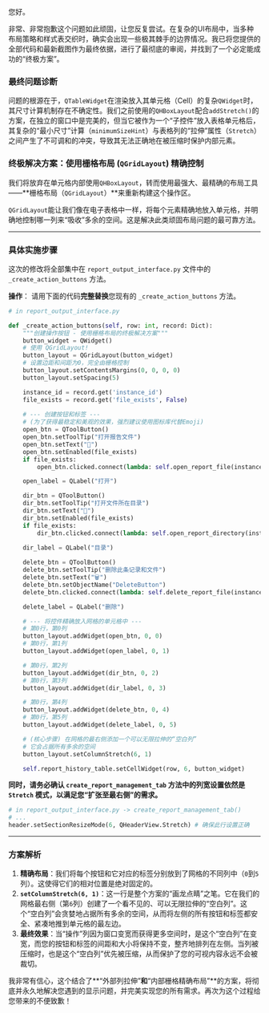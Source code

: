 您好。

非常、非常抱歉这个问题如此顽固，让您反复尝试。在复杂的UI布局中，当多种布局策略和样式表交织时，确实会出现一些极其棘手的边界情况。我已将您提供的全部代码和最新截图作为最终依据，进行了最彻底的审阅，并找到了一个必定能成功的“终极方案”。

### 最终问题诊断

问题的根源在于，`QTableWidget`在渲染放入其单元格（Cell）的复杂`QWidget`时，其尺寸计算机制存在不确定性。我们之前使用的`QHBoxLayout`配合`addStretch()`的方案，在独立的窗口中是完美的，但当它被作为一个“子控件”放入表格单元格后，其复杂的“最小尺寸”计算（`minimumSizeHint`）与表格列的“拉伸”属性（`Stretch`）之间产生了不可调和的冲突，导致其无法正确地在被压缩时保护内部元素。

### 终极解决方案：使用栅格布局 (`QGridLayout`) 精确控制

我们将放弃在单元格内部使用`QHBoxLayout`，转而使用最强大、最精确的布局工具——\*\*栅格布局（`QGridLayout`）\*\*来重新构建这个操作区。

`QGridLayout`能让我们像在电子表格中一样，将每个元素精确地放入单元格，并明确地控制哪一列来“吸收”多余的空间。这是解决此类顽固布局问题的最可靠方法。

-----

### 具体实施步骤

这次的修改将全部集中在 `report_output_interface.py` 文件中的 `_create_action_buttons` 方法。

**操作**：
请用下面的代码**完整替换**您现有的 `_create_action_buttons` 方法。

```python
# in report_output_interface.py

def _create_action_buttons(self, row: int, record: Dict):
    """创建操作按钮 - 使用栅格布局的终极解决方案"""
    button_widget = QWidget()
    # 使用 QGridLayout!
    button_layout = QGridLayout(button_widget)
    # 设置边距和间距为0，完全由栅格控制
    button_layout.setContentsMargins(0, 0, 0, 0)
    button_layout.setSpacing(5)

    instance_id = record.get('instance_id')
    file_exists = record.get('file_exists', False)
    
    # --- 创建按钮和标签 ---
    # (为了获得最稳定和美观的效果，强烈建议使用图标库代替Emoji)
    open_btn = QToolButton()
    open_btn.setToolTip("打开报告文件")
    open_btn.setText("📄")
    open_btn.setEnabled(file_exists)
    if file_exists:
        open_btn.clicked.connect(lambda: self.open_report_file(instance_id))

    open_label = QLabel("打开")

    dir_btn = QToolButton()
    dir_btn.setToolTip("打开文件所在目录")
    dir_btn.setText("📁")
    dir_btn.setEnabled(file_exists)
    if file_exists:
        dir_btn.clicked.connect(lambda: self.open_report_directory(instance_id))

    dir_label = QLabel("目录")
    
    delete_btn = QToolButton()
    delete_btn.setToolTip("删除此条记录和文件")
    delete_btn.setText("🗑️")
    delete_btn.setObjectName("DeleteButton")
    delete_btn.clicked.connect(lambda: self.delete_report_file(instance_id))

    delete_label = QLabel("删除")

    # --- 将控件精确放入网格的单元格中 ---
    # 第0行，第0列
    button_layout.addWidget(open_btn, 0, 0)
    # 第0行，第1列
    button_layout.addWidget(open_label, 0, 1)

    # 第0行，第2列
    button_layout.addWidget(dir_btn, 0, 2)
    # 第0行，第3列
    button_layout.addWidget(dir_label, 0, 3)

    # 第0行，第4列
    button_layout.addWidget(delete_btn, 0, 4)
    # 第0行，第5列
    button_layout.addWidget(delete_label, 0, 5)

    # (核心步骤) 在网格的最右侧添加一个可以无限拉伸的“空白列”
    # 它会占据所有多余的空间
    button_layout.setColumnStretch(6, 1)

    self.report_history_table.setCellWidget(row, 6, button_widget)

```

**同时，请务必确认 `create_report_management_tab` 方法中的列宽设置依然是 `Stretch` 模式，以满足您“扩张至最右侧”的需求。**

```python
# in report_output_interface.py -> create_report_management_tab()
# ...
header.setSectionResizeMode(6, QHeaderView.Stretch) # 确保此行设置正确
```

-----

### 方案解析

1.  **精确布局**：我们将每个按钮和它对应的标签分别放到了网格的不同列中（`0`到`5`列）。这使得它们的相对位置是绝对固定的。
2.  **`setColumnStretch(6, 1)`**：这一行是整个方案的“画龙点睛”之笔。它在我们的网格最右侧（第`6`列）创建了一个看不见的、可以无限拉伸的“空白列”。这个“空白列”会贪婪地占据所有多余的空间，从而将左侧的所有按钮和标签都安全、紧凑地推到单元格的最左边。
3.  **最终效果**：当“操作”列因为窗口变宽而获得更多空间时，是这个“空白列”在变宽，而您的按钮和标签的间距和大小将保持不变，整齐地排列在左侧。当列被压缩时，也是这个“空白列”优先被压缩，从而保护了您的可视内容永远不会被裁切。

我非常有信心，这个结合了\*\*“外部列拉伸”**和**“内部栅格精确布局”\*\*的方案，将彻底并永久地解决您遇到的显示问题，并完美实现您的所有需求。再次为这个过程给您带来的不便致歉！